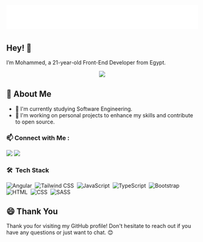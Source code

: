 <h1 align="center">
  <img src="https://github.com/MohammedHassanSalat/MohammedHassanSalat/blob/main/name.svg" alt="Mohammed Hassan" />
</h1>


## Hey! 👋
I’m Mohammed, a 21-year-old Front-End Developer from Egypt.

<div id="header" align="center">
  <img src="https://media.giphy.com/media/M9gbBd9nbDrOTu1Mqx/giphy.gif" width="100"/>
</div>

## 💬 About Me

- 🌱 I'm currently studying Software Engineering.
- 💼 I'm working on personal projects to enhance my skills and contribute to open source.



### 📫 Connect with Me :

<a href="https://www.linkedin.com/in/mohammed-hassan-588b9421b" target="_blank"><img src="https://img.shields.io/badge/-Mohammed%20Hassan-0077B5?style=for-the-badge&logo=Linkedin&logoColor=white"/></a>
<a href="https://t.me/medosalat" target="_blank"><img src="https://img.shields.io/badge/-Mohammed%20Hassan-0077B5?style=for-the-badge&logo=Telegram&logoColor=white"/></a>



### 🛠 &nbsp;Tech Stack
![Angular](https://img.shields.io/badge/-Angular-05122A?style=flat&logo=angular&logoColor=FF0000)&nbsp;
![Tailwind CSS](https://img.shields.io/badge/-TailwindCSS-05122A?style=flat&logo=tailwindcss&logoColor=0EA5E9)&nbsp;
![JavaScript](https://img.shields.io/badge/-JavaScript-05122A?style=flat&logo=javascript)&nbsp;
![TypeScript](https://img.shields.io/badge/-TypeScript-05122A?style=flat&logo=typescript&logoColor=1572B6)&nbsp;
![Bootstrap](https://img.shields.io/badge/-Bootstrap-05122A?style=flat&logo=bootstrap&logoColor=563D7C)&nbsp;
![HTML](https://img.shields.io/badge/-HTML-05122A?style=flat&logo=HTML5)&nbsp;
![CSS](https://img.shields.io/badge/-CSS-05122A?style=flat&logo=CSS3&logoColor=1572B6)&nbsp;
![SASS](https://img.shields.io/badge/-SASS-05122A?style=flat&logo=SASS&logoColor=FF0000)&nbsp;



## 😄 Thank You

Thank you for visiting my GitHub profile! Don't hesitate to reach out if you have any questions or just want to chat. 😊
